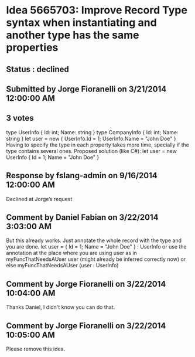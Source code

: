 # Idea 5665703: Improve Record Type syntax when instantiating and another type has the same properties #

## Status : declined

## Submitted by Jorge Fioranelli on 3/21/2014 12:00:00 AM

## 3 votes

type UserInfo { Id: int; Name: string }
type CompanyInfo { Id: int; Name: string }
let user = new { UserInfo.Id = 1; UserInfo.Name = "John Doe" }
Having to specify the type in each property takes more time, specially if the type contains several ones.
Proposed solution (like C#):
let user = new UserInfo { Id = 1; Name = "John Doe" }

## Response by fslang-admin on 9/16/2014 12:00:00 AM

Declined at Jorge’s request


## Comment by Daniel Fabian on 3/22/2014 3:03:00 AM

But this already works. Just annotate the whole record with the type and you are done.
let user = { Id = 1; Name = "John Doe" } : UserInfo or use the annotation at the place where you
are using user as in
myFuncThatNeedsAUser user (might already be inferred correctly now) or else
myFuncThatNeedsAUser (user : UserInfo)

## Comment by Jorge Fioranelli on 3/22/2014 10:04:00 AM

Thanks Daniel, I didn't know you can do that.

## Comment by Jorge Fioranelli on 3/22/2014 10:05:00 AM

Please remove this idea.
